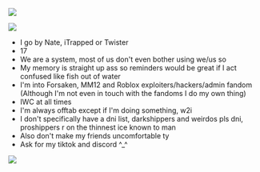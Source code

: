 ![](https://64.media.tumblr.com/10478b8430cb0f633eae761ddc14359e/19e38f937b4b44b4-3d/s2048x3072/d18c0a45e0498290810f818d6e4cfe3838c07b43.pnj)

![](https://64.media.tumblr.com/d0e6dd403067ac1b1e13ad71507087c5/6e9a71b5f3664bde-fd/s2048x3072/ea58769e8f895faf18f27569649415e1677216ad.pnj)

- I go by Nate, iTrapped or Twister
- 17
- We are a system, most of us don't even bother using we/us so
- My memory is straight up ass so reminders would be great if I act confused like fish out of water
- I'm into Forsaken, MM12 and Roblox exploiters/hackers/admin fandom (Although I'm not even in touch with the fandoms I do my own thing)
- IWC at all times
- I'm always offtab except if I'm doing something, w2i
- I don't specifically have a dni list, darkshippers and weirdos pls dni, proshippers r on the thinnest ice known to man
- Also don't make my friends uncomfortable ty
- Ask for my tiktok and discord ^_^

![](https://64.media.tumblr.com/e02ce795cfb44ef8f2463670c95b8a6f/3222d411b29639fe-8b/s400x600/4dc96882ebc0389a9414fc7b6ebb244fdddf4565.pnj)

